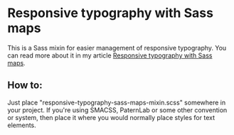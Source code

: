 # Responsive typography with Sass maps

This is a Sass mixin for easier management of responsive typography. You can read more about it in my article [Responsive typography with Sass maps](https://mosaicwebsites.com/blog/responsive-typography-with-sass-maps).

## How to:

Just place "responsive-typography-sass-maps-mixin.scss" somewhere in your project. If you're using SMACSS, PaternLab or some other convention or system, then place it where you would normally place styles for text elements.
